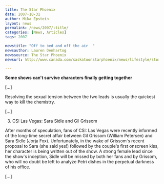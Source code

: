 ```yaml
---
title: The Star Phoenix 
date: 2007-10-31
author: Mika Epstein
layout: news
permalink: /news/2007/:title/
categories: [News, Articles]
tags: 2007

newstitle: "Off to bed and off the air  "
newsauthor: Lauren Denhartog  
newssource: The Star Phoenix  
newsurl: http://www.canada.com/saskatoonstarphoenix/news/lifestyle/story.html?id=bec1eb46-a8d7-47a0-bcb3-28f355b26b6c 

---
```

**Some shows can't survive characters finally getting together**

[...]

Resolving the sexual tension between the two leads is usually the quickest way to kill the chemistry.

[...]

3) CSI Las Vegas: Sara Sidle and Gil Grissom

After months of speculation, fans of CSI: Las Vegas were recently informed of the long-time secret affair between Gil Grissom (William Petersen) and Sara Sidle (Jorja Fox). Unfortunately, in the wake of Grissom's recent proposal to Sara (she said yes!) followed by the couple's first onscreen kiss, her character is being written out of the show. A strong female lead since the show's inception, Sidle will be missed by both her fans and by Grissom, who will no doubt be left to analyze Petri dishes in the perpetual darkness of his office.

[...]

